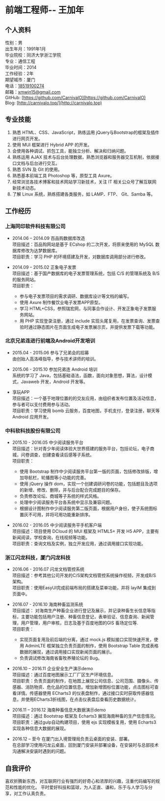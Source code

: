# 前端工程师-- 王加年

## 个人资料

性别：男  
出生年月：1991年1月  
毕业院校：同济大学浙江学院  
专业：通信工程  
毕业时间：2014  
工作经验：2年  
期望城市：厦门  
电话：<a href="tel:18519100274">18519100274</a>  
邮箱：xmwjn15@gmail.com  
GitHub: [https://github.com/CarnivalO](https://github.com/CarnivalO)  
Blog: [http://carnivalo.top/](http://carnivalo.top)  

## 专业技能

1. 熟悉 HTML、CSS、JavaScript，熟练运用 jQuery与Bootstrap的框架及插件进行网页开发。  
2. 使用 MUI 框架进行 Hybrid APP 的开发。  
3. 会使用各种调试、抓包工具，能独立分析、解决和归纳问题。  
4. 熟练运用 AJAX 技术与后台处理数据，熟悉浏览器和服务器交互机制，依据接口文档与后台进行交互。  
5. 熟悉 SVN 及 Git 的使用。  
6. 熟悉基本前端工具 Photoshop 等，原型工具 Axure。  
7. 经常浏览各技术博客和技术网站学习新技术，关注 IT 相关公众号了解互联网新技术动态。  
8. 了解 Linux 系统，熟练搭建各类服务，如 LAMP、FTP、 Git、Samba 等。  

## 工作经历

### 上海同印软件科技有限公司

* 2014.06 – 2014.09	百品购数据库改造  
项目描述：百品购网站是基于 ECshop 的二次开发，将原来使用的 MySQL 数据库修改为达梦数据库。  
项目职责：学习 PHP 的环境搭建及开发，对数据库调用部分进行修改。

* 2014.09 – 2015.02	正象电子发票  
项目描述：基于国产数据库的电子发票管理系统，包括 C/S 的管理系统及 B/S 的服务网站。  
项目职责： 
    * 参与电子发票项目的需求调研、数据库设计等文档的编写。
    * 使用 Axure 制作餐饮业电子发票APP原型。  
    * 学习 HTML+CSS，参照瑞宏网，与同事合作设计、开发正象电子发票服务网站。  
    * 用 PHP 实现登录注册，通过 include 实现头尾复用，在发票查询、发票查验时通过静态图片在页面生成电子发票展示页，并提供发票下载等功能。

### 北京兄弟连进行前端及Android开发培训  

* 2015.04 - 2015.06	参与了兄弟会的招募  
由创始人高洛峰指导，参与技术讲师的培训。

* 2015.06 - 2015.10 参加兄弟连 Android 培训  
系统的学习了 Java，包括基础语法，函数，面向对象思想，算法，设计模式，Javaweb 开发，Android 开发等。

* 享玩APP  
项目描述：一个基于地理位置的的交友应用，由组织者发布位置及活动信息，参与者可以支付费用参与活动。  
项目职责：学习使用 bomb 云服务，百度地图，手机支付，登录注册，聊天等 Android 应用开发。

### 中科软科技股份有限公司  

* 2015.10 - 2016.05	中少阅读服务平台  
项目描述：针对青少年阅读体验大世界搭建的服务平台，包括论坛，电子商城，问卷调查，创建查看读后感等子系统。  
项目职责：
    * 使用 Bootstrap 制作中少阅读服务平台第一版的页面，包括修改排版，增加导航栏，轮播图等小功能的完善。
    * 使用 jQuery 操作 dom，实现一个创建调研问卷的功能，包括题目及选项的新增、修改、删除，并与后台配合完成题目的保存。
    * 负责修改论坛、商城等子系统的样式风格。
    * 处理中少阅读服务平台各系统中显示及兼容问题。
    * 根据设计图制作中少阅读服务第二版页面，根据用户身份，使子系统图标置灰不可用，并将可用功能重新排序。
 
* 2016.02 - 2016.05	中少阅读服务平手机客户端  
项目描述：项目使用 DCloud 的 MUI 框架及 HTML5+ 开发 H5 APP，主要有新闻阅读，学校查询，在线视频等功能。  
项目职责：查询文档及实例，独立开发应用，通过调用接口实现功能。

### 浙江闪龙科技，厦门闪龙科技

* 2016.06 - 2016.07	闪龙文档管控系统  
项目描述：参考其他公司开发的C/S架构文档管控系统操作视频，开发成B/S架构。  
项目职责：使用EasyUI完成前端布局的搭建及菜单功能，并将 layIM 集成到页面中。  

* 2016.07 - 2016.10	海南种畜监测系统  
项目描述： 对海南生产种畜企业进行登记及展示，并记录种畜生长信息等指标，主要功能包括用户注册、种畜信息登记，表单验证、信息查询、新闻管理，用户管理，用户审核，日志及基于百度地图的GIS 畜场定位等.  
项目职责：  
    * 实现页面复用及前后端的分离，通过 mock.js 模拟接口实现快速开发，使用 AdminLTE 框架独立负责页面的制作，使用 Bootstrap Table 完成表格数据的展现，通过调用接口实现新闻页面的展示。
    * 负责调试修改海南省畜牧养殖论坛的 Bug。

* 2016.10 – 2016.11	企业安全生产演示demo  
项目描述：通过百度地图展示工厂厂区生产环境信息。  
项目职责：负责页面的制作，在地图上展现公司信息、公司范围、摄像头、传感器、消防物资、危化品的位置信息。增加新增图标位置功能，点击图标可查看详情。传感器使用 ECharts3 的仪表盘制作，通过接口实时获取传感器信息，并使用ECharts3折线图，在点击仪表盘后查看历史数据统计。

* 2016.11 – 2016.12	海南种畜信息大数据演示demo  
项目描述：通过 Bootstrap 框架及 Echarts3 展现海南种畜的生产信息情况。  
项目职责：通过gulp自动构建项目，使用 ejs 实现模板复用，使用 Echarts3 实现各种信息大数据的展现。

* 2016.12 – 至今   在厦门出入境管理局负责云桌面的安装、部署。  
在总部学习使用闪龙云桌面，回到厦门安装并部署设备，在安装时与总部技术沟通解决安装时遇到的问题。

## 自我评价	   
   					
喜欢折腾新东西，对互联网行业有强烈的好奇心和浓厚的兴趣，注重代码编写的规范和性能的优化。
平时爱好科技和篮球，为人正直、谦和，乐于与人学习与分享，对工作认真负责。

